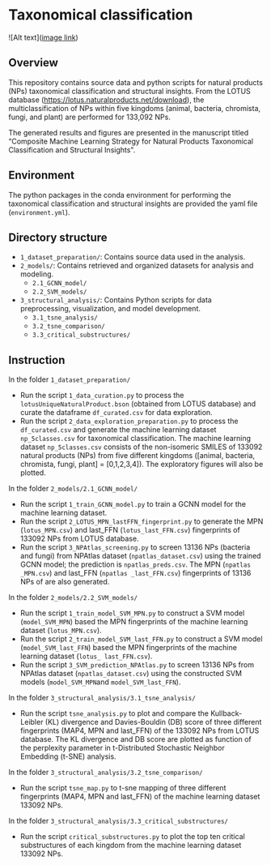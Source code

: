 # Taxonomical classification
![Alt text]([image link](https://github.com/SIBERanalytics/NPTaxonomy/blob/main/overview_figure.png))
## Overview

This repository contains source data and python scripts for natural products (NPs) taxonomical classification and structural insights. From the LOTUS database (https://lotus.naturalproducts.net/download), the multiclassification of NPs within five kingdoms (animal, bacteria, chromista, fungi, and plant) are performed for 133,092 NPs.

The generated results and figures are presented in the manuscript titled “Composite Machine Learning Strategy for Natural Products Taxonomical Classification and Structural Insights".

## Environment
The python packages in the conda environment for performing the taxonomical classification and structural insights are provided the yaml file (`environment.yml`).

## Directory structure
- `1_dataset_preparation/`: Contains source data used in the analysis.
- `2_models/`: Contains retrieved and organized datasets for analysis and modeling.
  + `2.1_GCNN_model/`
  + `2.2_SVM_models/`
- `3_structural_analysis/`: Contains Python scripts for data preprocessing, visualization, and model development.
  + `3.1_tsne_analysis/`
  + `3.2_tsne_comparison/`
  + `3.3_critical_substructures/`

## Instruction
In the folder `1_dataset_preparation/`
- Run the script `1_data_curation.py` to process the `lotusUniqueNaturalProduct.bson` (obtained from LOTUS database) and curate the dataframe `df_curated.csv` for data exploration.
- Run the script `2_data_exploration_preparation.py` to process the `df_curated.csv` and generate the machine learning dataset `np_5classes.csv` for taxonomical classification. The machine learning dataset `np_5classes.csv` consists of the non-isomeric SMILES of 133092 natural products (NPs) from five different kingdoms ([animal, bacteria, chromista, fungi, plant] = [0,1,2,3,4]). The exploratory figures will also be plotted.

In the folder `2_models/2.1_GCNN_model/`
- Run the script `1_train_GCNN_model.py` to train a GCNN model for the machine learning dataset.
- Run the script `2_LOTUS_MPN_lastFFN_fingerprint.py` to generate the MPN (`lotus_MPN.csv`) and last_FFN (`lotus_last_FFN.csv`) fingerprints of 133092 NPs from LOTUS database.
- Run the script `3_NPAtlas_screening.py` to screen 13136 NPs (bacteria and fungi) from NPAtlas dataset (`npatlas_dataset.csv`) using the trained GCNN model; the prediction is `npatlas_preds.csv`. The MPN (`npatlas _MPN.csv`) and last_FFN (`npatlas _last_FFN.csv`) fingerprints of 13136 NPs of are also generated.

In the folder `2_models/2.2_SVM_models/`
- Run the script `1_train_model_SVM_MPN.py` to construct a SVM model (`model_SVM_MPN`) based the MPN fingerprints of the machine learning dataset (`lotus_MPN.csv`).
- Run the script `2_train_model_SVM_last_FFN.py` to construct a SVM model (`model_SVM_last_FFN`) based the MPN fingerprints of the machine learning dataset (`lotus_ last_FFN.csv`).
- Run the script `3_SVM_prediction_NPAtlas.py` to screen 13136 NPs from NPAtlas dataset (`npatlas_dataset.csv`) using the constructed SVM models (`model_SVM_MPN`and `model_SVM_last_FFN`).

In the folder `3_structural_analysis/3.1_tsne_analysis/`
- Run the script `tsne_analysis.py` to plot and compare the Kullback-Leibler (KL) divergence and Davies-Bouldin (DB) score of three different fingerprints (MAP4, MPN and last_FFN) of the 133092 NPs from LOTUS database. The KL divergence and DB score are plotted as function of the perplexity parameter in t-Distributed Stochastic Neighbor Embedding (t-SNE) analysis.

In the folder `3_structural_analysis/3.2_tsne_comparison/`
- Run the script `tsne_map.py` to t-sne mapping of three different fingerprints (MAP4, MPN and last_FFN) of the machine learning dataset 133092 NPs.

In the folder `3_structural_analysis/3.3_critical_substructures/`
- Run the script `critical_substructures.py` to plot the top ten critical substructures of each kingdom from the machine learning dataset 133092 NPs.
